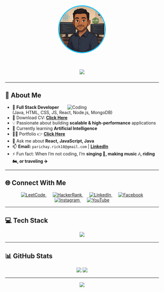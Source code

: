 <!-- Avatar -->
<p align="center">
  <img src="img/avatar.png" alt="Parichay Avatar" width="150" style="border-radius:50%; border: 3px solid #00bfff;" />
</p>

<!-- Typing Animation -->
<h1 align="center">
  <img src="https://readme-typing-svg.herokuapp.com?size=28&duration=3500&color=00BFFF&center=true&vCenter=true&width=800&lines=Hi+👋,+I'm+Parichay+Dutta+Biswas;Full+Stack+Web+Developer+💻;Java+%26+MERN+Stack+Enthusiast;Problem+Solver+%26+Tech+Lover" />
</h1>

---

## 💫 About Me
<img align="right" src="https://media.giphy.com/media/qgQUggAC3Pfv687qPC/giphy.gif" alt="Coding" width="300"/>

- 🚀 **Full Stack Developer** (Java, HTML, CSS, JS, React, Node.js, MongoDB)
- 📃 Download CV: [**Click Here**](https://www.dropbox.com/scl/fi/6sooig9ls72phgz1p6a7l/Parichay-Dutta-Biswas.pdf?rlkey=v5w6t5qe0unjxdmydrlbebjxg&st=96u7yhja&dl=0)
- 💡 Passionate about building **scalable & high-performance** applications  
- 🌱 Currently learning **Artificial Intelligence**  
- 👨‍💻 Portfolio 👉 [**Click Here**](https://my-portfolio-v37z.vercel.app/)  
- 💬 Ask me about **React, JavaScript, Java**  
- 📫 **Email:** `parichay.rick18@gmail.com` | **[LinkedIn](https://linkedin.com/in/parichay-dutta-biswas-0a40191b5)**  
- ⚡ Fun fact: When I’m not coding, I’m **singing 🎤, making music 🎶, riding 🏍, or traveling ✈**  

---

## 🌐 Connect With Me
<p align="center">
  <a href="https://www.leetcode.com/parichay1811" style="margin: 0 10px;" target="_blank" rel="noopener noreferrer">
    <img src="https://cdn.iconscout.com/icon/free/png-512/free-leetcode-3521542-2944960.png?f=webp&w=512" width="48" alt="LeetCode" />
  </a>
  <a href="https://www.hackerrank.com/parichay_rick18" style="margin: 0 10px;" target="_blank" rel="noopener noreferrer">
    <img src="https://raw.githubusercontent.com/rahuldkjain/github-profile-readme-generator/master/src/images/icons/Social/hackerrank.svg" width="48" alt="HackerRank" />
  </a>
  <a href="https://linkedin.com/in/parichay-dutta-biswas-0a40191b5" style="margin: 0 10px;" target="_blank" rel="noopener noreferrer">
    <img src="https://skillicons.dev/icons?i=linkedin" width="48" alt="LinkedIn" />
  </a>
  <a href="https://fb.com/parichay.duttabiswas.1811" style="margin: 0 10px;" target="_blank" rel="noopener noreferrer">
    <img src="https://raw.githubusercontent.com/rahuldkjain/github-profile-readme-generator/master/src/images/icons/Social/facebook.svg" width="48" alt="Facebook" />
  </a>
  <a href="https://instagram.com/parichayduttabiswasofficial" style="margin: 0 10px;" target="_blank" rel="noopener noreferrer">
    <img src="https://skillicons.dev/icons?i=instagram" width="48" alt="Instagram" />
  </a>
  <a href="https://www.youtube.com/@Parichay1811" style="margin: 0 10px;" target="_blank" rel="noopener noreferrer">
    <img src="https://raw.githubusercontent.com/rahuldkjain/github-profile-readme-generator/master/src/images/icons/Social/youtube.svg" width="48" alt="YouTube" />
  </a>
</p>




---

## 💻 Tech Stack
<p align="center">
<img src="https://skillicons.dev/icons?i=html,css,js,react,firebase,nodejs,npm,express,postman,mongodb,java,python,mysql,git,aws,docker,c,cpp&theme=dark" />
</p>

---

## 📊 GitHub Stats
<p align="center">
  <img src="https://github-readme-stats.vercel.app/api?username=parichay1811&show_icons=true&theme=tokyonight" height="165"/>
  <img src="https://github-readme-streak-stats.herokuapp.com/?user=parichay1811&theme=tokyonight" height="165"/>
</p>

---

<p align="center">
  <img src="https://media.giphy.com/media/VTtANKl0beDFQRLDTh/giphy.gif" width="300"/>
</p>
